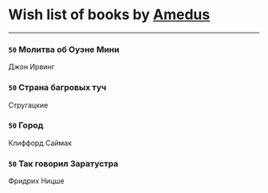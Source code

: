 # Wish list of books by [Amedus](https://plus.google.com/u/0/110264801141878066061/)
---

### `50` Молитва об Оуэне Мини
Джон Ирвинг

### `50` Страна багровых туч
Стругацкие

### `50` Город
Клиффорд Саймак

### `50` Так говорил Заратустра
Фридрих Ницше

